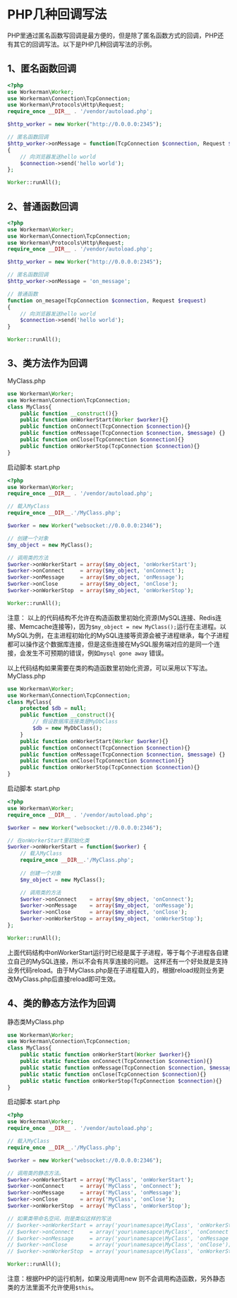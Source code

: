 # PHP几种回调写法
PHP里通过匿名函数写回调是最方便的，但是除了匿名函数方式的回调，PHP还有其它的回调写法。以下是PHP几种回调写法的示例。

## 1、匿名函数回调
```php
<?php
use Workerman\Worker;
use Workerman\Connection\TcpConnection;
use Workerman\Protocols\Http\Request;
require_once __DIR__ . '/vendor/autoload.php';

$http_worker = new Worker("http://0.0.0.0:2345");

// 匿名函数回调
$http_worker->onMessage = function(TcpConnection $connection, Request $data)
{
    // 向浏览器发送hello world
    $connection->send('hello world');
};

Worker::runAll();
```

## 2、普通函数回调
```php
<?php
use Workerman\Worker;
use Workerman\Connection\TcpConnection;
use Workerman\Protocols\Http\Request;
require_once __DIR__ . '/vendor/autoload.php';

$http_worker = new Worker("http://0.0.0.0:2345");

// 匿名函数回调
$http_worker->onMessage = 'on_message';

// 普通函数
function on_mesage(TcpConnection $connection, Request $request)
{
    // 向浏览器发送hello world
    $connection->send('hello world');
}

Worker::runAll();
```

## 3、类方法作为回调
MyClass.php
```php
use Workerman\Worker;
use Workerman\Connection\TcpConnection;
class MyClass{
    public function __construct(){}
    public function onWorkerStart(Worker $worker){}
    public function onConnect(TcpConnection $connection){}
    public function onMessage(TcpConnection $connection, $message) {}
    public function onClose(TcpConnection $connection){}
    public function onWorkerStop(TcpConnection $connection){}
}
```
启动脚本 start.php
```php
<?php
use Workerman\Worker;
require_once __DIR__ . '/vendor/autoload.php';

// 载入MyClass
require_once __DIR__.'/MyClass.php';

$worker = new Worker("websocket://0.0.0.0:2346");

// 创建一个对象
$my_object = new MyClass();

// 调用类的方法
$worker->onWorkerStart = array($my_object, 'onWorkerStart');
$worker->onConnect     = array($my_object, 'onConnect');
$worker->onMessage     = array($my_object, 'onMessage');
$worker->onClose       = array($my_object, 'onClose');
$worker->onWorkerStop  = array($my_object, 'onWorkerStop');

Worker::runAll();
```

注意：
以上的代码结构不允许在构造函数里初始化资源(MySQL连接、Redis连接、Memcache连接等)，因为```$my_object = new MyClass();```运行在主进程。以MySQL为例，在主进程初始化的MySQL连接等资源会被子进程继承，每个子进程都可以操作这个数据库连接，但是这些连接在MySQL服务端对应的是同一个连接，会发生不可预期的错误，例如```mysql gone away``` 错误。

以上代码结构如果需要在类的构造函数里初始化资源，可以采用以下写法。
MyClass.php
```php
use Workerman\Worker;
use Workerman\Connection\TcpConnection;
class MyClass{
    protected $db = null;
    public function __construct(){
        // 假设数据库连接类是MyDbClass
        $db = new MyDbClass();
    }
    public function onWorkerStart(Worker $worker){}
    public function onConnect(TcpConnection $connection){}
    public function onMessage(TcpConnection $connection, $message) {}
    public function onClose(TcpConnection $connection){}
    public function onWorkerStop(TcpConnection $connection){}
}
```
启动脚本 start.php
```php
<?php
use Workerman\Worker;
require_once __DIR__ . '/vendor/autoload.php';

$worker = new Worker("websocket://0.0.0.0:2346");

// 在onWorkerStart里初始化类
$worker->onWorkerStart = function($worker) {
    // 载入MyClass
    require_once __DIR__.'/MyClass.php';
    
    // 创建一个对象
    $my_object = new MyClass();

    // 调用类的方法
    $worker->onConnect    = array($my_object, 'onConnect');
    $worker->onMessage    = array($my_object, 'onMessage');
    $worker->onClose      = array($my_object, 'onClose');
    $worker->onWorkerStop = array($my_object, 'onWorkerStop');
};

Worker::runAll();
```

上面代码结构中onWorkerStart运行时已经是属于子进程，等于每个子进程各自建立自己的MySQL连接，所以不会有共享连接的问题。
这样还有一个好处就是支持业务代码reload。由于MyClass.php是在子进程载入的，根据reload规则业务更改MyClass.php后直接reload即可生效。

## 4、类的静态方法作为回调
静态类MyClass.php
```php
use Workerman\Worker;
use Workerman\Connection\TcpConnection;
class MyClass{
    public static function onWorkerStart(Worker $worker){}
    public static function onConnect(TcpConnection $connection){}
    public static function onMessage(TcpConnection $connection, $message) {}
    public static function onClose(TcpConnection $connection){}
    public static function onWorkerStop(TcpConnection $connection){}
}
```
启动脚本 start.php
```php
<?php
use Workerman\Worker;
require_once __DIR__ . '/vendor/autoload.php';

// 载入MyClass
require_once __DIR__.'/MyClass.php';

$worker = new Worker("websocket://0.0.0.0:2346");

// 调用类的静态方法。
$worker->onWorkerStart = array('MyClass', 'onWorkerStart');
$worker->onConnect     = array('MyClass', 'onConnect');
$worker->onMessage     = array('MyClass', 'onMessage');
$worker->onClose       = array('MyClass', 'onClose');
$worker->onWorkerStop  = array('MyClass', 'onWorkerStop');

// 如果类带命名空间，则是类似这样的写法
// $worker->onWorkerStart = array('your\namesapce\MyClass', 'onWorkerStart');
// $worker->onConnect     = array('your\namesapce\MyClass', 'onConnect');
// $worker->onMessage     = array('your\namesapce\MyClass', 'onMessage');
// $worker->onClose       = array('your\namesapce\MyClass', 'onClose');
// $worker->onWorkerStop  = array('your\namesapce\MyClass', 'onWorkerStop');

Worker::runAll();
```

注意：根据PHP的运行机制，如果没用调用new 则不会调用构造函数，另外静态类的方法里面不允许使用```$this```。


